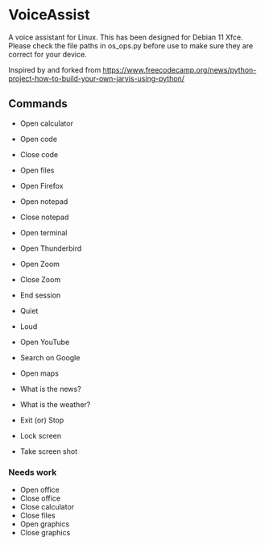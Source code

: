 # VoiceAssist

A voice assistant for Linux.  This has been designed for Debian 11 Xfce.  Please check the file paths in os_ops.py before use to make sure they are correct for your device.

Inspired by and forked from https://www.freecodecamp.org/news/python-project-how-to-build-your-own-jarvis-using-python/

## Commands

- Open calculator

- Open code
- Close code
- Open files

- Open Firefox


- Open notepad
- Close notepad
- Open terminal
- Open Thunderbird
- Open Zoom
- Close Zoom
- End session
- Quiet
- Loud
- Open YouTube
- Search on Google
- Open maps
- What is the news? 
- What is the weather?
- Exit (or) Stop
- Lock screen
- Take screen shot

### Needs work

- Open office
- Close office
- Close calculator
- Close files
- Open graphics
- Close graphics
